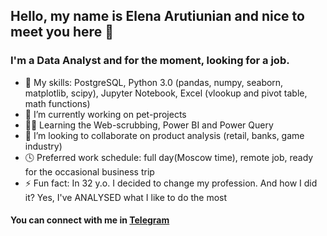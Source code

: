 ## Hello, my name is Elena Arutiunian and nice to meet you here 👋

### I'm a Data Analyst and for the moment, looking for a job. 

- 🦾 My skills: PostgreSQL, Python 3.0 (pandas, numpy, seaborn, matplotlib, scipy), Jupyter Notebook, Excel (vlookup and pivot table, math functions)
- 🔭 I’m currently working on pet-projects
- 👩‍🎓 Learning the Web-scrubbing, Power BI and Power Query
- 👯 I’m looking to collaborate on product analysis (retail, banks, game industry)
- 🕓 Preferred work schedule: full day(Moscow time), remote job, ready for the occasional business trip
- ⚡ Fun fact: In 32 y.o. I decided to change my profession. And how I did it? Yes, I've ANALYSED what I like to do the most
  
#### You can connect with me in [Telegram](https://t.me/Elena_Arutiunian_1992)

